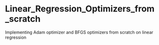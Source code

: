 # Linear_Regression_Optimizers_from_scratch
Implementing Adam optimizer and BFGS optimizers from scratch on linear regression 
